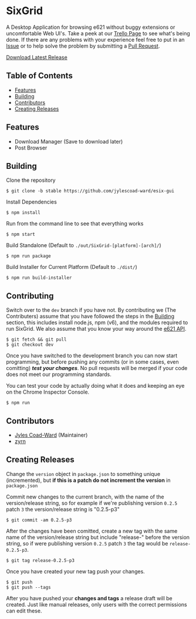 # SixGrid
A Desktop Application for browsing e621 without buggy extensions or uncomfortable Web UI's. Take a peek at our [Trello Page](https://trello.com/b/2gfzCZg5/sixgrid) to see what's being done. If there are any problems with your experience feel free to put in an [Issue](https://github.com/jylescoad-ward/esix-gui/issues) or to help solve the problem by submitting a [Pull Request](https://github.com/jylescoad-ward/esix-gui/pulls).

[Download Latest Release](https://github.com/jylescoad-ward/esix-gui/releases)

## Table of Contents
- [Features](#Features)
- [Building](#Building)
- [Contributors](#Contributors)
- [Creating Releases](#Creating_Releases)

## Features
- Download Manager (Save to download later)
- Post Browser

## Building
Clone the repository
```shell-script
$ git clone -b stable https://github.com/jylescoad-ward/esix-gui
```

Install Dependencies
```shell-script
$ npm install
```

Run from the command line to see that everything works
```shell-script
$ npm start
```


Build Standalone (Default to `./out/SixGrid-[platform]-[arch]/`)
```shell-script
$ npm run package
```

Build Installer for Current Platform (Default to `./dist/`)
```shell-script
$ npm run build-installer
```

## Contributing
Switch over to the `dev` branch if you have not. By contributing we (The Contributers) assume that you have followed the steps in the [Building](#Building) section, this includes install node.js, npm (v6), and the modules required to run SixGrid. We also assume that you know your way around the [e621 API](https://e621.net/help/api).

```shell-script
$ git fetch && git pull
$ git checkout dev
```

Once you have switched to the development branch you can now start programming, but before pushing any commits (or in some cases, even comitting) ***test your changes***. No pull requests will be merged if your code does not meet our programming standards.

You can test your code by actually doing what it does and keeping an eye on the Chrome Inspector Console.
```shell-script
$ npm run
```

## Contributors
- [Jyles Coad-Ward](https://github.com/jylescoad-ward) (Maintainer)
- [zyrn](https://github.com/zyme-xd)

## Creating Releases
Change the `version` object in `package.json` to something unique (incremented), but **if this is a patch do not increment the version** in `package.json`


Commit new changes to the current branch, with the name of the version/release string, so for example if we're publishing version `0.2.5` patch `3` the version/release string is "0.2.5-p3"
```shell-script
$ git commit -am 0.2.5-p3
```


After the changes have been comitted, create a new tag with the same name of the version/release string but include "release-" before the version string, so if were publishing version `0.2.5` patch `3` the tag would be `release-0.2.5-p3`.
```shell-script
$ git tag release-0.2.5-p3
```


Once you have created your new tag push your changes.
```shell-script
$ git push
$ git push --tags
```

After you have pushed your **changes and tags** a release draft will be created. Just like manual releases, only users with the correct permissions can edit these.

